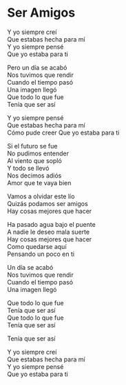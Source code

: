# Ser Amigos  

Y yo siempre creí  
Que estabas hecha para mí  
Y yo siempre pensé  
Que yo estaba para ti  

Pero un día se acabó  
Nos tuvimos que rendir  
Cuando el tiempo pasó  
Una imagen llegó  
Que todo lo que fue  
Tenía que ser así  

Y yo siempre pensé  
Que estabas hecha para mí  
Cómo pude creer
Que yo estaba para ti  

Si el futuro se fue  
No pudimos entender  
Al viento que sopló  
Y todo se llevó  
Nos decimos adiós  
Amor que te vaya bien  

Vamos a olvidar este lío  
Quizás podamos ser amigos  
Hay cosas mejores que hacer  

Ha pasado agua bajo el puente  
A nadie le deseo mala suerte  
Hay cosas mejores que hacer  
Como quedarse aquí  
Pensando un poco en ti  

Un día se acabó  
Nos tuvimos que rendir  
Cuando el tiempo pasó  
Una imagen llegó  

Que todo lo que fue  
Tenía que ser así  
Que todo lo que fue  
Tenía que ser así  

Tenía que ser así  

Y yo siempre creí  
Que estabas hecha para mí  
Y yo siempre pensé  
Que yo estaba para ti  
